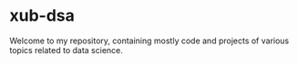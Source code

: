 # xub-dsa

Welcome to my repository, containing mostly code and projects of various topics related to data science.

